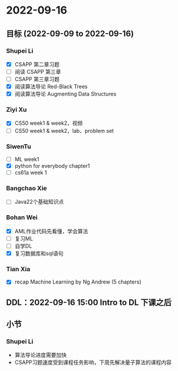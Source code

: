 # 2022-09-16
## 目标 (2022-09-09 to 2022-09-16)
### Shupei Li
- [x] CSAPP 第二章习题
- [ ] 阅读 CSAPP 第三章
- [ ] CSAPP 第三章习题
- [x] 阅读算法导论 Red-Black Trees
- [x] 阅读算法导论 Augmenting Data Structures

### Ziyi Xu
- [x] CS50 week1 & week2，视频
- [ ] CS50 week1 & week2，lab、problem set

### SiwenTu
- [ ] ML week1
- [x] python for everybody chapter1 
- [ ] cs61a week 1

### Bangchao Xie
- [ ] Java22个基础知识点

### Bohan Wei
- [x] AML作业代码先看懂，学会算法 
- [ ] 复习ML
- [ ] 自学DL 
- [x] 复习数据库和sql语句

### Tian Xia
- [x] recap Machine Learning by Ng Andrew (5 chapters)

## DDL：2022-09-16 15:00 Intro to DL 下课之后

## 小节
### Shupei Li
- 算法导论进度需要加快
- CSAPP习题速度受到课程任务影响，下周先解决量子算法的课程内容
